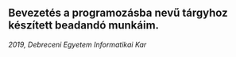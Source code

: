 Bevezetés a programozásba nevű tárgyhoz készített beadandó munkáim.
-------------------------------------------------------------------

*2019, Debreceni Egyetem Informatikai Kar*
